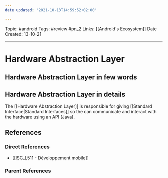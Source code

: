 ```yaml
---
date updated: '2021-10-13T14:59:52+02:00'

---
```


Topic: #android
Tags: #review #pn_2
Links: [[Android's Ecosystem]]
Date Created: 13-10-21

---

# Hardware Abstraction Layer

## Hardware Abstraction Layer in few words

## Hardware Abstraction Layer in details

The [[Hardware Abstraction Layer]] is responsible for giving [[Standard Interface|Standard Interfaces]] so the can communicate and interact with the hardware using an API (Java).

## References

### Direct References

- [[ISC_L511 - Développement mobile]]

### Parent References
